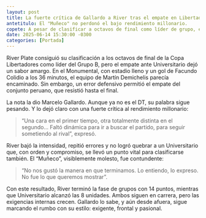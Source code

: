 ```yaml
---
layout: post
title: La fuerte crítica de Gallardo a River tras el empate en Libertadores.
antetitulo: El "Muñeco" no perdonó el bajo rendimiento millonario.
copete: A pesar de clasificar a octavos de final como líder de grupo, el empate de River Plate ante Universitario generó la dura reacción de Marcelo Gallardo, quien señaló falta de dinámica y errores defensivos.
date: 2025-06-14 15:30:00 -0300
categories: [Portada]
---
```


River Plate consiguió su clasificación a los octavos de final de la Copa Libertadores como líder del Grupo B, pero el empate ante Universitario dejó un sabor amargo. En el Monumental, con estadio lleno y un gol de Facundo Colidio a los 36 minutos, el equipo de Martín Demichelis parecía encaminado. Sin embargo, un error defensivo permitió el empate del conjunto peruano, que resistió hasta el final.

La nota la dio Marcelo Gallardo. Aunque ya no es el DT, su palabra sigue pesando. Y lo dejó claro con una fuerte crítica al rendimiento millonario:

> “Una cara en el primer tiempo, otra totalmente distinta en el segundo... Faltó dinámica para ir a buscar el partido, para seguir sometiendo al rival”, expresó.

River bajó la intensidad, repitió errores y no logró quebrar a un Universitario que, con orden y compromiso, se llevó un punto vital para clasificarse también. El “Muñeco”, visiblemente molesto, fue contundente:

> “No nos gustó la manera en que terminamos. Lo entiendo, lo expreso. No fue lo que queremos mostrar”.

Con este resultado, River terminó la fase de grupos con 14 puntos, mientras que Universitario alcanzó las 8 unidades. Ambos siguen en carrera, pero las exigencias internas crecen. Gallardo lo sabe, y aún desde afuera, sigue marcando el rumbo con su estilo: exigente, frontal y pasional.